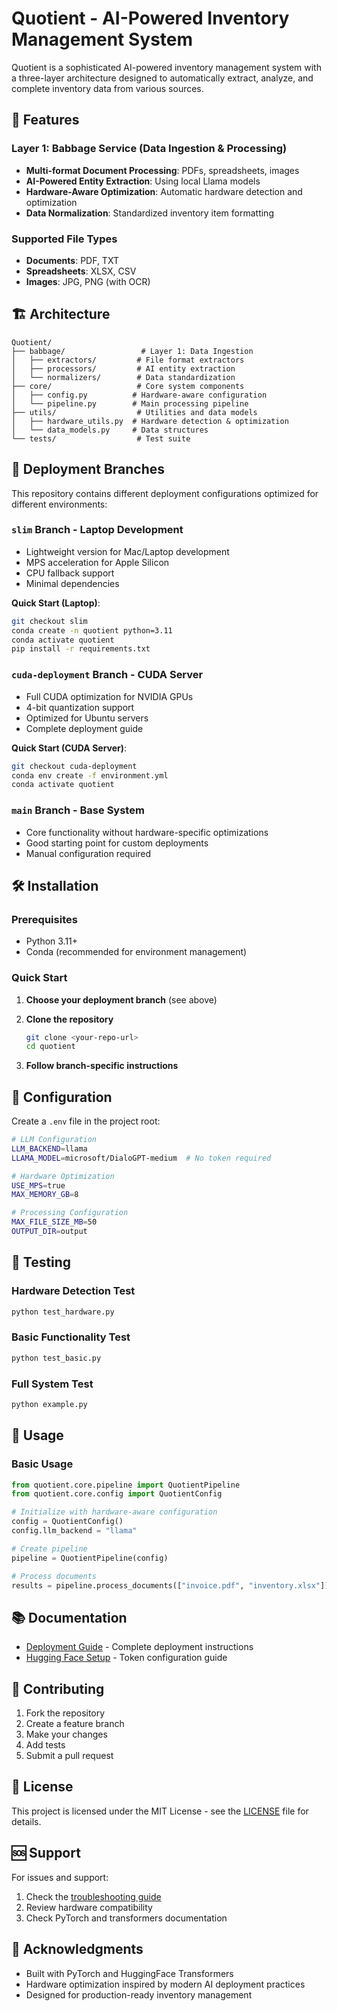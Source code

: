 # Quotient - AI-Powered Inventory Management System

Quotient is a sophisticated AI-powered inventory management system with a three-layer architecture designed to automatically extract, analyze, and complete inventory data from various sources.

## 🚀 Features

### **Layer 1: Babbage Service (Data Ingestion & Processing)**
- **Multi-format Document Processing**: PDFs, spreadsheets, images
- **AI-Powered Entity Extraction**: Using local Llama models
- **Hardware-Aware Optimization**: Automatic hardware detection and optimization
- **Data Normalization**: Standardized inventory item formatting

### **Supported File Types**
- **Documents**: PDF, TXT
- **Spreadsheets**: XLSX, CSV
- **Images**: JPG, PNG (with OCR)

## 🏗️ Architecture

```
Quotient/
├── babbage/                 # Layer 1: Data Ingestion
│   ├── extractors/         # File format extractors
│   ├── processors/         # AI entity extraction
│   └── normalizers/        # Data standardization
├── core/                   # Core system components
│   ├── config.py          # Hardware-aware configuration
│   └── pipeline.py        # Main processing pipeline
├── utils/                  # Utilities and data models
│   ├── hardware_utils.py  # Hardware detection & optimization
│   └── data_models.py     # Data structures
└── tests/                  # Test suite
```

## 🌿 Deployment Branches

This repository contains different deployment configurations optimized for different environments:

### **`slim` Branch - Laptop Development**
- Lightweight version for Mac/Laptop development
- MPS acceleration for Apple Silicon
- CPU fallback support
- Minimal dependencies

**Quick Start (Laptop)**:
```bash
git checkout slim
conda create -n quotient python=3.11
conda activate quotient
pip install -r requirements.txt
```

### **`cuda-deployment` Branch - CUDA Server**
- Full CUDA optimization for NVIDIA GPUs
- 4-bit quantization support
- Optimized for Ubuntu servers
- Complete deployment guide

**Quick Start (CUDA Server)**:
```bash
git checkout cuda-deployment
conda env create -f environment.yml
conda activate quotient
```

### **`main` Branch - Base System**
- Core functionality without hardware-specific optimizations
- Good starting point for custom deployments
- Manual configuration required

## 🛠️ Installation

### Prerequisites
- Python 3.11+
- Conda (recommended for environment management)

### Quick Start

1. **Choose your deployment branch** (see above)
2. **Clone the repository**
   ```bash
   git clone <your-repo-url>
   cd quotient
   ```

3. **Follow branch-specific instructions**

## 🔧 Configuration

Create a `.env` file in the project root:

```bash
# LLM Configuration
LLM_BACKEND=llama
LLAMA_MODEL=microsoft/DialoGPT-medium  # No token required

# Hardware Optimization
USE_MPS=true
MAX_MEMORY_GB=8

# Processing Configuration
MAX_FILE_SIZE_MB=50
OUTPUT_DIR=output
```

## 🧪 Testing

### Hardware Detection Test
```bash
python test_hardware.py
```

### Basic Functionality Test
```bash
python test_basic.py
```

### Full System Test
```bash
python example.py
```

## 🚀 Usage

### Basic Usage
```python
from quotient.core.pipeline import QuotientPipeline
from quotient.core.config import QuotientConfig

# Initialize with hardware-aware configuration
config = QuotientConfig()
config.llm_backend = "llama"

# Create pipeline
pipeline = QuotientPipeline(config)

# Process documents
results = pipeline.process_documents(["invoice.pdf", "inventory.xlsx"])
```

## 📚 Documentation

- [Deployment Guide](DEPLOYMENT_GUIDE.md) - Complete deployment instructions
- [Hugging Face Setup](HUGGINGFACE_SETUP.md) - Token configuration guide

## 🤝 Contributing

1. Fork the repository
2. Create a feature branch
3. Make your changes
4. Add tests
5. Submit a pull request

## 📄 License

This project is licensed under the MIT License - see the [LICENSE](LICENSE) file for details.

## 🆘 Support

For issues and support:
1. Check the [troubleshooting guide](docs/troubleshooting.md)
2. Review hardware compatibility
3. Check PyTorch and transformers documentation

## 🎉 Acknowledgments

- Built with PyTorch and HuggingFace Transformers
- Hardware optimization inspired by modern AI deployment practices
- Designed for production-ready inventory management 